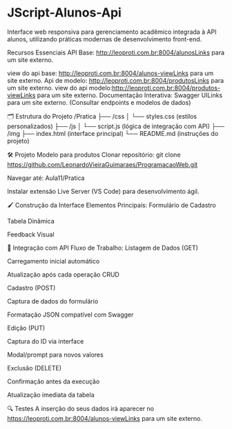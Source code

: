 # JScript-Alunos-Api
Interface web responsiva para gerenciamento acadêmico integrada à API alunos, utilizando práticas modernas de desenvolvimento front-end.

Recursos Essenciais
API Base: http://leoproti.com.br:8004/alunosLinks para um site externo.

view do api base: http://leoproti.com.br:8004/alunos-viewLinks para um site externo.
Api de modelo: http://leoproti.com.br:8004/produtosLinks para um site externo.
view do api modelo:http://leoproti.com.br:8004/produtos-viewLinks para um site externo.
Documentação Interativa:
Swagger UILinks para um site externo. (Consultar endpoints e modelos de dados)

🗂 Estrutura do Projeto
/Pratica
├── /css
│   └── styles.css (estilos personalizados)
├── /js
│   └── script.js (lógica de integração com API)
├── /img
├── index.html (interface principal)
└── README.md (instruções do projeto)

🛠 Projeto Modelo para produtos
Clonar repositório:
git clone https://github.com/LeonardoVieiraGuimaraes/ProgramacaoWeb.git

Navegar até: Aula11/Pratica

Instalar extensão Live Server (VS Code) para desenvolvimento ágil.

🖌 Construção da Interface
Elementos Principais:
Formulário de Cadastro

Tabela Dinâmica

Feedback Visual

🔄 Integração com API
Fluxo de Trabalho:
Listagem de Dados (GET)

Carregamento inicial automático

Atualização após cada operação CRUD

Cadastro (POST)

Captura de dados do formulário

Formatação JSON compatível com Swagger

Edição (PUT)

Captura do ID via interface

Modal/prompt para novos valores

Exclusão (DELETE)

Confirmação antes da execução

Atualização imediata da tabela

🔍 Testes
A inserção do seus dados irá aparecer no https://leoproti.com.br:8004/alunos-viewLinks para um site externo.
